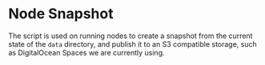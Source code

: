 # Node Snapshot

The script is used on running nodes to create a snapshot from the current state of the `data` directory, and publish it
to an S3 compatible storage, such as DigitalOcean Spaces we are currently using.
